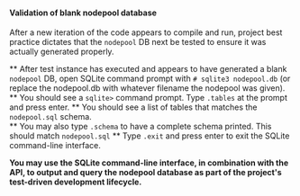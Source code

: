 #### Validation of blank nodepool database

After a new iteration of the code appears to compile and run, project best practice dictates that the ``nodepool``
DB next be tested to ensure it was actually generated properly.

** After test instance has executed and appears to have generated a blank ``nodepool`` DB, open SQLite command prompt 
with ``# sqlite3 nodepool.db`` (or replace the nodepool.db with whatever filename the nodepool was given).
** You should see a ``sqlite>`` command prompt.  Type ``.tables`` at the prompt and press enter.
** You should see a list of tables that matches the ``nodepool.sql`` schema.  
** You may also type ``.schema`` to have a complete schema printed.  This should match ``nodepool.sql``
** Type ``.exit`` and press enter to exit the SQLite command-line interface.

**You may use the SQLite command-line interface, in combination with the API, to output and query the nodepool 
database as part of the project's test-driven development lifecycle.**


